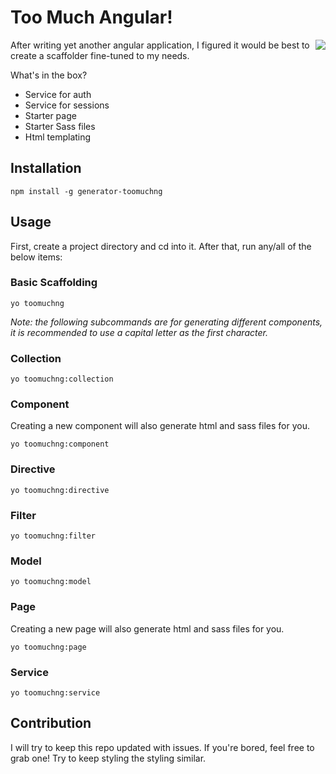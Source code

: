 # Too Much Angular!

<img align="right" src="http://i.imgur.com/rsjm0ue.png">

After writing yet another angular application, I figured it would be best to create a scaffolder fine-tuned to my needs.

What's in the box?
 - Service for auth
 - Service for sessions
 - Starter page
 - Starter Sass files
 - Html templating

## Installation
```
npm install -g generator-toomuchng
```

## Usage

First, create a project directory and cd into it. After that, run any/all of the below items:

### Basic Scaffolding
```
yo toomuchng
```

_Note: the following subcommands are for generating different components, it is recommended to use a capital letter as the first character._

### Collection
```
yo toomuchng:collection
```

### Component
Creating a new component will also generate html and sass files for you.
```
yo toomuchng:component
```

### Directive
```
yo toomuchng:directive
```

### Filter
```
yo toomuchng:filter
```

### Model
```
yo toomuchng:model
```

### Page
Creating a new page will also generate html and sass files for you.
```
yo toomuchng:page
```

### Service
```
yo toomuchng:service
```


## Contribution
I will try to keep this repo updated with issues. If you're bored, feel free to grab one! Try to keep styling the styling similar.
